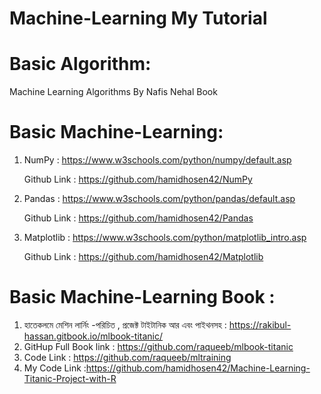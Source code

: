 # Machine-Learning My Tutorial

# Basic Algorithm:

   Machine Learning Algorithms By Nafis Nehal Book

# Basic Machine-Learning:

   1. NumPy : https://www.w3schools.com/python/numpy/default.asp
   
         Github Link : https://github.com/hamidhosen42/NumPy

   2. Pandas : https://www.w3schools.com/python/pandas/default.asp
   
         Github Link : https://github.com/hamidhosen42/Pandas 
  
   3. Matplotlib : https://www.w3schools.com/python/matplotlib_intro.asp
    
         Github Link : https://github.com/hamidhosen42/Matplotlib

# Basic Machine-Learning Book :

   1. হাতেকলমে মেশিন লার্নিং -পরিচিত , প্রজেক্ট টাইটানিক আর এবং পাইথনসহ : https://rakibul-hassan.gitbook.io/mlbook-titanic/
   2. GitHup Full Book link : https://github.com/raqueeb/mlbook-titanic
   3. Code Link : https://github.com/raqueeb/mltraining
   4. My Code Link :https://github.com/hamidhosen42/Machine-Learning-Titanic-Project-with-R
